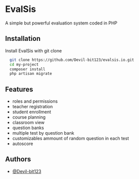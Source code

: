 
# EvalSis

A simple but powerful evaluation system coded in PHP


## Installation

Install EvalSis with git clone

```bash
  git clone https://github.com/Devil-bit123/evalsis.io.git
  cd my-project
  composer install
  php artisan migrate
```
## Features

- roles and permissions
- teacher registration
- student enrollment
- course planning
- classroom view
- question banks
- multiple test by question bank
- customizables ammount of random question in each test
- autoscore


## Authors

- [@Devil-bit123](https://github.com/Devil-bit123)

